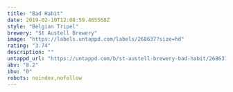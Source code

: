 ```yaml
---
title: "Bad Habit"
date: 2019-02-10T12:08:59.465568Z
style: "Belgian Tripel"
brewery: "St Austell Brewery"
image: "https://labels.untappd.com/labels/268637?size=hd"
rating: "3.74"
description: ""
untappd_url: "https://untappd.com/b/st-austell-brewery-bad-habit/268637"
abv: "8.2"
ibu: "0"
robots: noindex,nofollow
---
```

